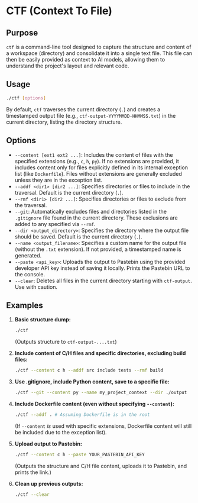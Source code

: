# CTF (Context To File)

## Purpose

`ctf` is a command-line tool designed to capture the structure and content of a workspace (directory) and consolidate it into a single text file. This file can then be easily provided as context to AI models, allowing them to understand the project's layout and relevant code.

## Usage

```bash
./ctf [options]
```

By default, `ctf` traverses the current directory (`.`) and creates a timestamped output file (e.g., `ctf-output-YYYYMMDD-HHMMSS.txt`) in the current directory, listing the directory structure.

## Options

*   `--content [ext1 ext2 ...]`: Includes the content of files with the specified extensions (e.g., `c`, `h`, `py`). If no extensions are provided, it includes content only for files explicitly defined in its internal exception list (like `Dockerfile`). Files without extensions are generally excluded unless they are in the exception list.
*   `--addf <dir1> [dir2 ...]`: Specifies directories or files to include in the traversal. Default is the current directory (`.`).
*   `--rmf <dir1> [dir2 ...]`: Specifies directories or files to exclude from the traversal.
*   `--git`: Automatically excludes files and directories listed in the `.gitignore` file found in the current directory. These exclusions are added to any specified via `--rmf`.
*   `--dir <output_directory>`: Specifies the directory where the output file should be saved. Default is the current directory (`.`).
*   `--name <output_filename>`: Specifies a custom name for the output file (without the `.txt` extension). If not provided, a timestamped name is generated.
*   `--paste <api_key>`: Uploads the output to Pastebin using the provided developer API key instead of saving it locally. Prints the Pastebin URL to the console.
*   `--clear`: Deletes all files in the current directory starting with `ctf-output`. Use with caution.

## Examples

1.  **Basic structure dump:**
    ```bash
    ./ctf
    ```
    (Outputs structure to `ctf-output-....txt`)

2.  **Include content of C/H files and specific directories, excluding build files:**
    ```bash
    ./ctf --content c h --addf src include tests --rmf build
    ```

3.  **Use .gitignore, include Python content, save to a specific file:**
    ```bash
    ./ctf --git --content py --name my_project_context --dir ./output
    ```

4.  **Include Dockerfile content (even without specifying `--content`):**
    ```bash
    ./ctf --addf . # Assuming Dockerfile is in the root
    ```
    (If `--content` *is* used with specific extensions, Dockerfile content will still be included due to the exception list).

5.  **Upload output to Pastebin:**
    ```bash
    ./ctf --content c h --paste YOUR_PASTEBIN_API_KEY
    ```
    (Outputs the structure and C/H file content, uploads it to Pastebin, and prints the link.)

6.  **Clean up previous outputs:**
    ```bash
    ./ctf --clear
    ```
